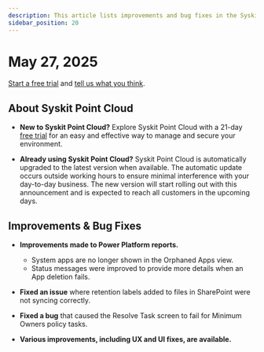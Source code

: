```yaml
---
description: This article lists improvements and bug fixes in the Syskit Point Cloud version 2025.3.93.28
sidebar_position: 20
---
```


# May 27, 2025

[Start a free trial](https://www.syskit.com/products/point/free-trial/) and [tell us what you think](https://www.syskit.com/company/contact-us/).

## About Syskit Point Cloud

* **New to Syskit Point Cloud?** Explore Syskit Point Cloud with a 21-day [free trial](https://www.syskit.com/products/point/free-trial/) for an easy and effective way to manage and secure your environment.

* **Already using Syskit Point Cloud?** Syskit Point Cloud is automatically upgraded to the latest version when available. The automatic update occurs outside working hours to ensure minimal interference with your day-to-day business. The new version will start rolling out with this announcement and is expected to reach all customers in the upcoming days.


## Improvements & Bug Fixes 

* **Improvements made to Power Platform reports.**
  * System apps are no longer shown in the Orphaned Apps view.
  * Status messages were improved to provide more details when an App deletion fails. 

* **Fixed an issue** where retention labels added to files in SharePoint were not syncing correctly.

* **Fixed a bug** that caused the Resolve Task screen to fail for Minimum Owners policy tasks.

* **Various improvements, including UX and UI fixes, are available.**